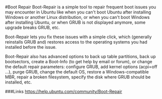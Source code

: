 #Boot Repair
Boot-Repair is a simple tool to repair frequent boot issues you may encounter in Ubuntu like when you can't boot Ubuntu after installing Windows or another Linux distribution, or when you can't boot Windows after installing Ubuntu, or when GRUB is not displayed anymore, some upgrade breaks GRUB, etc.

Boot-Repair lets you fix these issues with a simple click, which (generally reinstalls GRUB and) restores access to the operating systems you had installed before the issue.

Boot-Repair also has advanced options to back up table partitions, back up bootsectors, create a Boot-Info (to get help by email or forum), or change the default repair parameters: configure GRUB, add kernel options (acpi=off ...), purge GRUB, change the default OS, restore a Windows-compatible MBR, repair a broken filesystem, specify the disk where GRUB should be installed, etc.

###Links
https://help.ubuntu.com/community/Boot-Repair
